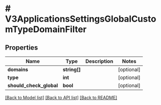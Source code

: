 # # V3ApplicationsSettingsGlobalCustomTypeDomainFilter

## Properties

Name | Type | Description | Notes
------------ | ------------- | ------------- | -------------
**domains** | **string[]** |  | [optional]
**type** | **int** |  | [optional]
**should_check_global** | **bool** |  | [optional]

[[Back to Model list]](../../README.md#models) [[Back to API list]](../../README.md#endpoints) [[Back to README]](../../README.md)
